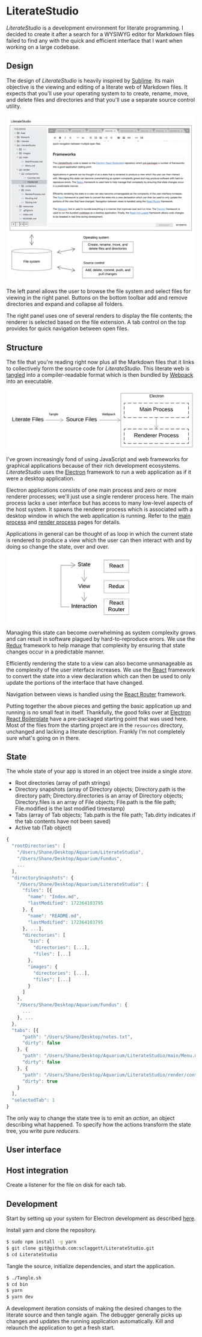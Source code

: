 # LiterateStudio

*LiterateStudio* is a development environment for literate programming. I decided to create it after a search for a WYSIWYG editor for Markdown files failed to find any with the quick and efficient interface that I want when working on a large codebase.

## Design

The design of *LiterateStudio* is heavily inspired by [Sublime](https://www.sublimetext.com/). Its main objective is the viewing and editing of a literate web of Markdown files. It expects that you'll use your operating system to to create, rename, move, and delete files and directories and that you'll use a separate source control utility.

![Missing: Application Design](images/Design.png "Application Design")

The left panel allows the user to browse the file system and select files for viewing in the right panel. Buttons on the bottom toolbar add and remove directories and expand and collapse all folders.

The right panel uses one of several renders to display the file contents; the renderer is selected based on the file extension. A tab control on the top provides for quick navigation between open files.

## Structure

The file that you're reading right now plus all the Markdown files that it links to collectively form the source code for *LiterateStudio*. This literate web is [tangled](https://github.com/sclaggett/Literate) into a compiler-readable format which is then bundled by [Webpack](https://webpack.github.io/docs/) into an executable.

![Missing: Build Process](images/Build.png "Build Process")

I've grown increasingly fond of using JavaScript and web frameworks for graphical applications because of their rich development ecosystems. *LiterateStudio* uses the [Electron](https://electron.atom.io/) framework to run a web application as if it were a desktop application. 

Electron applications consists of one main process and zero or more renderer processes; we'll just use a single renderer process here. The main process lacks a user interface but has access to many low-level aspects of the host system. It spawns the renderer process which is associated with a desktop window in which the web application is running. Refer to the [main process](main/MainProcess.md) and [render process](render/RenderProcess.md) pages for details.

Applications in general can be thought of as loop in which the current state is rendered to produce a view which the user can then interact with and by doing so change the state, over and over.

![Missing: Application Run Loop](images/RunLoop.png "Application Run Loop")

Managing this state can become overwhelming as system complexity grows and can result in software plagued by hard-to-reproduce errors. We use the [Redux](https://github.com/reactjs/redux) framework to help manage that complexity by ensuring that state changes occur in a predictable manner.

Efficiently rendering the state to a view can also become unmanageable as the complexity of the user interface increases. We use the [React](https://facebook.github.io/react/) framework to convert the state into a view declaration which can then be used to only update the portions of the interface that have changed.

Navigation between views is handled using the [React Router](https://github.com/reactjs/react-router) framework.

Putting together the above pieces and getting the basic application up and running is no small feat in itself. Thankfully, the good folks over at [Electron React Boilerplate](https://github.com/electron-react-boilerplate/electron-react-boilerplate) have a pre-packaged starting point that was used here. Most of the files from the starting project are in the `resources` directory, unchanged and lacking a literate description. Frankly I'm not completely sure what's going on in there.

## State

The whole state of your app is stored in an object tree inside a single *store*.

- Root directories (array of path strings)
- Directory snapshots (array of Directory objects; Directory.path is the directory path; Directory.directories is an array of Directory objects; Directory.files is an array of File objects; File.path is the file path; File.modified is the last modified timestamp)
- Tabs (array of Tab objects; Tab.path is the file path; Tab.dirty indicates if the tab contents have not been saved)
- Active tab (Tab object)

```js
{
  "rootDirectories": [
    "/Users/Shane/Desktop/Aquarium/LiterateStudio",
    "/Users/Shane/Desktop/Aquarium/Fundus",
    ...
  ],
  "directorySnapshots": {
    "/Users/Shane/Desktop/Aquarium/LiterateStudio": {
      "files": [{
        "name": "Index.md",
        "lastModified": 172364103795
      }, {
        "name": "README.md",
        "lastModified": 172364103795
      }, ...],
      "directories": [
        "bin": {
          "directories": [...],
          "files": [...]
        },
        "images": {
          "directories": [...],
          "files": [...]
        }
      ]
    },
    "/Users/Shane/Desktop/Aquarium/Fundus": {
      ...
    }, ...
  },
  "tabs": [{
      "path": "/Users/Shane/Desktop/notes.txt",
      "dirty": false
    }, {
      "path": "/Users/Shane/Desktop/Aquarium/LiterateStudio/main/Menu.md",
      "dirty": false
    }, {
      "path": "/Users/Shane/Desktop/Aquarium/LiterateStudio/render/containers/HomePage.md",
      "dirty": true
    }
  ],
  "selectedTab": 1
}
```

The only way to change the state tree is to emit an *action*, an object describing what happened. To specify how the actions transform the state tree, you write pure *reducers*.




## User interface




## Host integration

Create a listener for the file on disk for each tab.


## Development

Start by setting up your system for Electron development as described [here](https://www.electronjs.org/docs/tutorial/development-environment).

Install yarn and clone the repository.

```sh
$ sudo npm install -g yarn
$ git clone git@github.com:sclaggett/LiterateStudio.git
$ cd LiterateStudio
```

Tangle the source, initialize dependencies, and start the application.

```sh
$ ./Tangle.sh
$ cd bin
$ yarn
$ yarn dev
```

A development iteration consists of making the desired changes to the literate source and then tangle again. The debugger generally picks up changes and updates the running application automatically. Kill and relaunch the application to get a fresh start.

